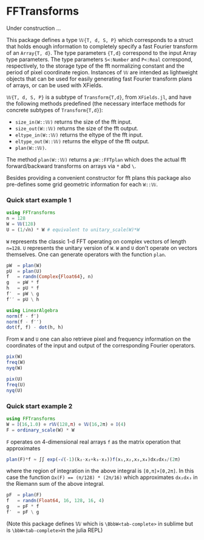 # FFTransforms

Under construction ...

This package defines a type `𝕎{T, d, S, P}` which corresponds to a struct that holds enough information to completely specify a fast Fourier transform of an `Array{T, d}`. The type parameters `{T,d}` correspond to the input Array type parameters. The type parameters `S<:Number` and `P<:Real` correspond, respectively, to the storage type of the fft normalizing constant and the period of pixel coordinate region. Instances of `𝕎` are intended as lightweight objects that can be used for easily generating fast Fourier transform plans of arrays, or can be used with XFields. 

`𝕎{T, d, S, P}` is a subtype of `Transform{T,d}`, from `XFields.jl`, and have the following methods predefined (the necessary interface methods for concrete subtypes of `Transform{T,d}`): 
* `size_in(W::𝕎)` returns the size of the fft input.
* `size_out(W::𝕎)` returns the size of the fft output.
* `eltype_in(W::𝕎)` returns the eltype of the fft input.
* `eltype_out(W::𝕎)`  returns the eltype of the fft output.
* `plan(W::𝕎)`.

The method `plan(W::𝕎)` returns a `pW::FFTplan` which does the actual fft forward/backward transforms on arrays via `*` abd `\`.

Besides providing a convenient constructor for fft plans this package also pre-defines some grid geometric information for each `W::𝕎`.  

### Quick start example 1

```julia
using FFTransforms
n = 128
W = 𝕎(128)     
U = (1/√n) * W # equivalent to unitary_scale(W)*W
```

`W` represents the classic 1-d FFT operating on complex vectors of length `n=128`. `U` represents the unitary version of `W`. `W` and `U` don't operate on vectors themselves. One can generate operators with the function `plan`.

```julia
pW  = plan(W)
pU  = plan(U)
f   = randn(Complex{Float64}, n)
g   = pW * f
h   = pU * f
f′  = pW \ g
f′′ = pU \ h
```

```julia
using LinearAlgebra
norm(f - f′)
norm(f - f′′)
dot(f, f) - dot(h, h)
```

From `W` and `U` one can also retrieve pixel and frequency information on the coordinates of the input and output of the corresponding Fourier operators. 

```julia
pix(W)
freq(W)
nyq(W)
```

```julia
pix(U)
freq(U)
nyq(U)
```

### Quick start example 2

```julia
using FFTransforms
W = 𝕀(16,1.0) ⊗ r𝕎(128,π) ⊗ 𝕎(16,2π) ⊗ 𝕀(4)  
F = ordinary_scale(W) * W 
```

`F` operates on 4-dimensional real arrays `f` as the matrix operation that approximates

```julia
plan(F)*f ≈ ∫∫ exp(-√(-1)(k₂⋅x₂+k₃⋅x₃))f(x₁,x₂,x₃,x₄)dx₂dx₃/(2π)
```

where the region of integration in the above integral is `[0,π]×[0,2π]`. In this case the function `Ωx(F) == (π/128) * (2π/16)` which approximates `dx₂dx₃` in the Riemann sum of the above integral.

```julia 
pF  = plan(F)
f   = randn(Float64, 16, 128, 16, 4)
g   = pF * f
f′  = pF \ g
```



(Note this package defines 𝕎 which is `\BbbW<tab-complete>` in sublime but is `\bbW<tab-complete>`in the julia REPL)

